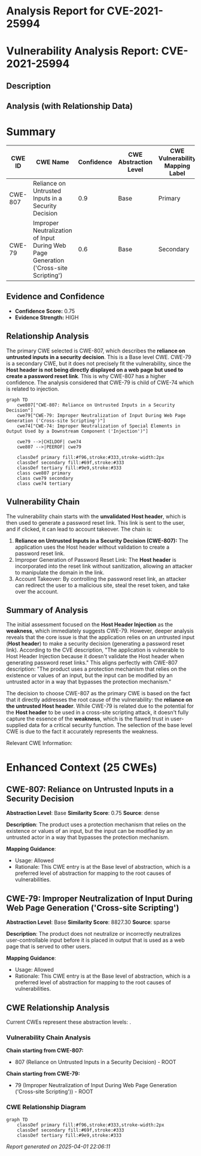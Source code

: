 # Analysis Report for CVE-2021-25994

# Vulnerability Analysis Report: CVE-2021-25994

## Description



## Analysis (with Relationship Data)

# Summary
| CWE ID | CWE Name | Confidence | CWE Abstraction Level | CWE Vulnerability Mapping Label | CWE-Vulnerability Mapping Notes |
|---|---|---|---|---|---|
| CWE-807 | Reliance on Untrusted Inputs in a Security Decision | 0.9 | Base | Primary | Allowed |
| CWE-79 | Improper Neutralization of Input During Web Page Generation ('Cross-site Scripting') | 0.6 | Base | Secondary | Allowed |

## Evidence and Confidence

*   **Confidence Score:** 0.75
*   **Evidence Strength:** HIGH

## Relationship Analysis
The primary CWE selected is CWE-807, which describes the **reliance on untrusted inputs in a security decision**. This is a Base level CWE. CWE-79 is a secondary CWE, but it does not precisely fit the vulnerability, since the **Host header is not being directly displayed on a web page but used to create a password reset link**. This is why CWE-807 has a higher confidence. The analysis considered that CWE-79 is child of CWE-74 which is related to injection.

```mermaid
graph TD
    cwe807["CWE-807: Reliance on Untrusted Inputs in a Security Decision"]
    cwe79["CWE-79: Improper Neutralization of Input During Web Page Generation ('Cross-site Scripting')"]
    cwe74["CWE-74: Improper Neutralization of Special Elements in Output Used by a Downstream Component ('Injection')"]

    cwe79 -->|CHILDOF| cwe74
    cwe807 -->|PEEROF| cwe79

    classDef primary fill:#f96,stroke:#333,stroke-width:2px
    classDef secondary fill:#69f,stroke:#333
    classDef tertiary fill:#9e9,stroke:#333
    class cwe807 primary
    class cwe79 secondary
    class cwe74 tertiary
```

## Vulnerability Chain
The vulnerability chain starts with the **unvalidated Host header**, which is then used to generate a password reset link. This link is sent to the user, and if clicked, it can lead to account takeover. The chain is:
1.  **Reliance on Untrusted Inputs in a Security Decision (CWE-807):** The application uses the Host header without validation to create a password reset link.
2.  Improper Generation of Password Reset Link: The **Host header** is incorporated into the reset link without sanitization, allowing an attacker to manipulate the domain in the link.
3.  Account Takeover: By controlling the password reset link, an attacker can redirect the user to a malicious site, steal the reset token, and take over the account.

## Summary of Analysis
The initial assessment focused on the **Host Header Injection** as the **weakness**, which immediately suggests CWE-79. However, deeper analysis reveals that the core issue is that the application relies on an untrusted input (**Host header**) to make a security decision (generating a password reset link). According to the CVE description, "The application is vulnerable to Host Header Injection because it doesn't validate the Host header when generating password reset links." This aligns perfectly with CWE-807 description: "The product uses a protection mechanism that relies on the existence or values of an input, but the input can be modified by an untrusted actor in a way that bypasses the protection mechanism."

The decision to choose CWE-807 as the primary CWE is based on the fact that it directly addresses the root cause of the vulnerability: the **reliance on the untrusted Host header**. While CWE-79 is related due to the potential for the **Host header** to be used in a cross-site scripting attack, it doesn't fully capture the essence of the **weakness**, which is the flawed trust in user-supplied data for a critical security function. The selection of the base level CWE is due to the fact it accurately represents the weakness.

Relevant CWE Information:

# Enhanced Context (25 CWEs)

## CWE-807: Reliance on Untrusted Inputs in a Security Decision
**Abstraction Level**: Base
**Similarity Score**: 0.75
**Source**: dense

**Description**:
The product uses a protection mechanism that relies on the existence or values of an input, but the input can be modified by an untrusted actor in a way that bypasses the protection mechanism.

**Mapping Guidance**:
- Usage: Allowed
- Rationale: This CWE entry is at the Base level of abstraction, which is a preferred level of abstraction for mapping to the root causes of vulnerabilities.

## CWE-79: Improper Neutralization of Input During Web Page Generation ('Cross-site Scripting')
**Abstraction Level**: Base
**Similarity Score**: 8827.30
**Source**: sparse

**Description**:
The product does not neutralize or incorrectly neutralizes user-controllable input before it is placed in output that is used as a web page that is served to other users.

**Mapping Guidance**:
- Usage: Allowed
- Rationale: This CWE entry is at the Base level of abstraction, which is a preferred level of abstraction for mapping to the root causes of vulnerabilities.


## CWE Relationship Analysis

Current CWEs represent these abstraction levels: .


### Vulnerability Chain Analysis

**Chain starting from CWE-807:**
- 807 (Reliance on Untrusted Inputs in a Security Decision) - ROOT


**Chain starting from CWE-79:**
- 79 (Improper Neutralization of Input During Web Page Generation ('Cross-site Scripting')) - ROOT



### CWE Relationship Diagram

```mermaid
graph TD
    classDef primary fill:#f96,stroke:#333,stroke-width:2px
    classDef secondary fill:#69f,stroke:#333
    classDef tertiary fill:#9e9,stroke:#333
```



*Report generated on 2025-04-01 22:06:11*
